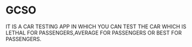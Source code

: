 # GCSO
IT IS A CAR TESTING APP IN WHICH YOU CAN TEST THE CAR WHICH IS LETHAL FOR PASSENGERS,AVERAGE FOR PASSENGERS OR BEST FOR PASSENGERS.
